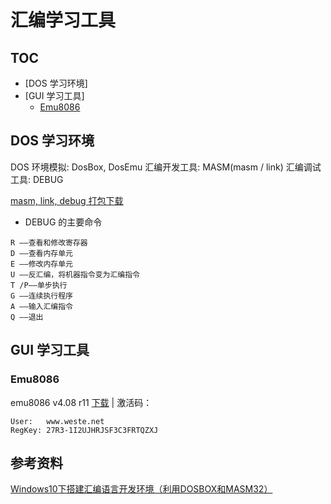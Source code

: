 # 汇编学习工具

## TOC

- [DOS 学习环境]
- [GUI 学习工具]
  - [Emu8086](#Emu8086)


## DOS 学习环境

DOS 环境模拟: DosBox, DosEmu
汇编开发工具: MASM(masm / link)
汇编调试工具: DEBUG

[masm, link, debug 打包下载](./masm-tools.rar)

- DEBUG 的主要命令

```
R ——查看和修改寄存器
D ——查看内存单元
E ——修改内存单元
U ——反汇编，将机器指令变为汇编指令
T /P——单步执行
G ——连续执行程序
A ——输入汇编指令
Q ——退出
```

## GUI 学习工具

### Emu8086

emu8086 v4.08 r11 [下载](./emu8086v408r11.zip) | 激活码：
```
User:   www.weste.net
RegKey: 27R3-1I2UJHRJSF3C3FRTQZXJ

```

## 参考资料

[Windows10下搭建汇编语言开发环境（利用DOSBOX和MASM32）](http://blog.csdn.net/doniexun/article/details/45438457)